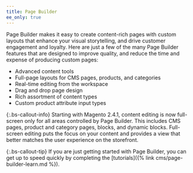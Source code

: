 ```yaml
---
title: Page Builder
ee_only: true
---
```


Page Builder makes it easy to create content-rich pages with custom layouts that enhance your visual storytelling, and drive customer engagement and loyalty. Here are just a few of the many Page Builder features that are designed to improve quality, and reduce the time and expense of producing custom pages:

- Advanced content tools
- Full-page layouts for CMS pages, products, and categories
- Real-time editing from the workspace
- Drag and drop page design
- Rich assortment of content types
- Custom product attribute input types

{:.bs-callout-info}
Starting with Magento 2.4.1, content editing is now full-screen only for all areas controlled by Page Builder. This includes CMS pages, product and category pages, blocks, and dynamic blocks. Full-screen editing puts the focus on your content and provides a view that better matches the user experience on the storefront.

{:.bs-callout-tip}
If you are just getting started with Page Builder, you can get up to speed quickly by completing the [tutorials]({% link cms/page-builder-learn.md %}).
